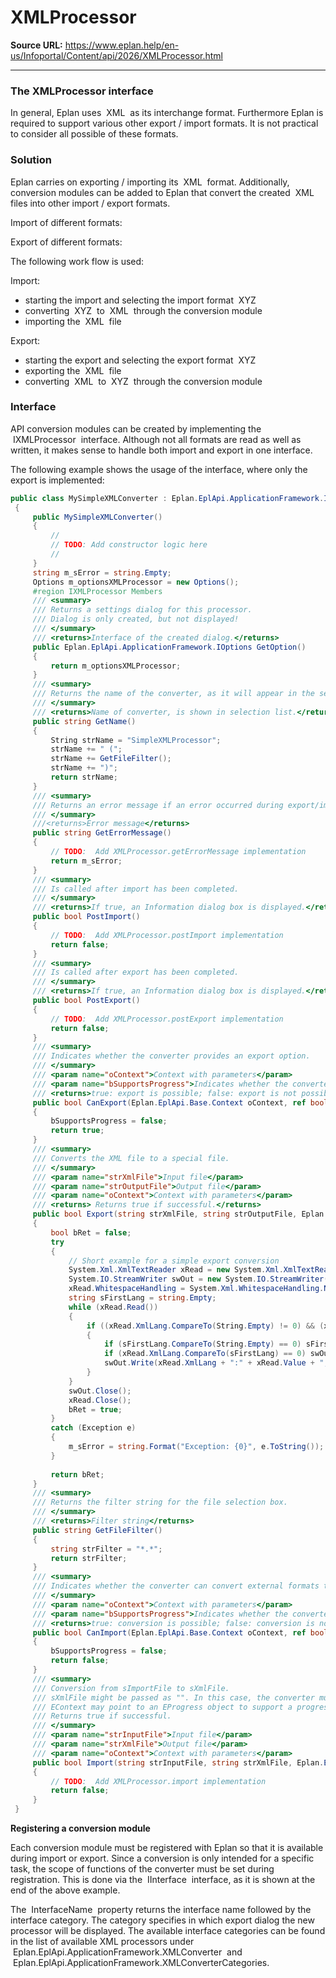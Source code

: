 # XMLProcessor

**Source URL:** https://www.eplan.help/en-us/Infoportal/Content/api/2026/XMLProcessor.html

---

### The XMLProcessor interface

In general, Eplan uses  XML  as its interchange format. Furthermore Eplan is required to support various other export / import formats. It is not practical to consider all possible of these formats.

### Solution

Eplan carries on exporting / importing its  XML  format. Additionally, conversion modules can be added to Eplan that convert the created  XML  files into other import / export formats.

Import of different formats:

Export of different formats:

The following work flow is used:

Import:

- starting the import and selecting the import format  XYZ
- converting  XYZ  to  XML  through the conversion module
- importing the  XML  file

Export:

- starting the export and selecting the export format  XYZ
- exporting the  XML  file
- converting  XML  to  XYZ  through the conversion module

### Interface

API conversion modules can be created by implementing the  IXMLProcessor  interface. Although not all formats are read as well as written, it makes sense to handle both import and export in one interface.

The following example shows the usage of the interface, where only the export is implemented:

```csharp
public class MySimpleXMLConverter : Eplan.EplApi.ApplicationFramework.IXMLProcessor
 {
     public MySimpleXMLConverter()
     {
         //
         // TODO: Add constructor logic here
         //
     }
     string m_sError = string.Empty;
     Options m_optionsXMLProcessor = new Options();
     #region IXMLProcessor Members
     /// <summary>
     /// Returns a settings dialog for this processor.
     /// Dialog is only created, but not displayed!
     /// </summary>
     /// <returns>Interface of the created dialog.</returns>
     public Eplan.EplApi.ApplicationFramework.IOptions GetOption()
     {
         return m_optionsXMLProcessor;
     }
     /// <summary>
     /// Returns the name of the converter, as it will appear in the selection list.
     /// </summary>
     /// <returns>Name of converter, is shown in selection list.</returns>
     public string GetName()
     {
         String strName = "SimpleXMLProcessor";
         strName += " (";
         strName += GetFileFilter();
         strName += ")";
         return strName;
     }
     /// <summary>
     /// Returns an error message if an error occurred during export/import.
     /// </summary>
     ///<returns>Error message</returns>
     public string GetErrorMessage()
     {
         // TODO:  Add XMLProcessor.getErrorMessage implementation
         return m_sError;
     }
     /// <summary>
     /// Is called after import has been completed.
     /// </summary>
     /// <returns>If true, an Information dialog box is displayed.</returns>
     public bool PostImport()
     {
         // TODO:  Add XMLProcessor.postImport implementation
         return false;
     }
     /// <summary>
     /// Is called after export has been completed.
     /// </summary>
     /// <returns>If true, an Information dialog box is displayed.</returns>
     public bool PostExport()
     {
         // TODO:  Add XMLProcessor.postExport implementation
         return false;
     }
     /// <summary>
     /// Indicates whether the converter provides an export option.
     /// </summary>
     /// <param name="oContext">Context with parameters</param>
     /// <param name="bSupportsProgress">Indicates whether the converter supports a progress bar.</param>
     /// <returns>true: export is possible; false: export is not possible</returns>
     public bool CanExport(Eplan.EplApi.Base.Context oContext, ref bool bSupportsProgress)
     {
         bSupportsProgress = false;
         return true;
     }
     /// <summary>
     /// Converts the XML file to a special file.
     /// </summary>
     /// <param name="strXmlFile">Input file</param>
     /// <param name="strOutputFile">Output file</param>
     /// <param name="oContext">Context with parameters</param>
     /// <returns> Returns true if successful.</returns>
     public bool Export(string strXmlFile, string strOutputFile, Eplan.EplApi.Base.Context oContext)
     {
         bool bRet = false;
         try
         {
             // Short example for a simple export conversion
             System.Xml.XmlTextReader xRead = new System.Xml.XmlTextReader(strXmlFile);
             System.IO.StreamWriter swOut = new System.IO.StreamWriter(strOutputFile);
             xRead.WhitespaceHandling = System.Xml.WhitespaceHandling.None;
             string sFirstLang = string.Empty;
             while (xRead.Read())
             {
                 if ((xRead.XmlLang.CompareTo(String.Empty) != 0) && (xRead.Value.CompareTo(String.Empty) != 0))
                 {
                     if (sFirstLang.CompareTo(String.Empty) == 0) sFirstLang = xRead.XmlLang;
                     if (xRead.XmlLang.CompareTo(sFirstLang) == 0) swOut.WriteLine();
                     swOut.Write(xRead.XmlLang + ":" + xRead.Value + ";");
                 }
             }
             swOut.Close();
             xRead.Close();
             bRet = true;
         }
         catch (Exception e)
         {
             m_sError = string.Format("Exception: {0}", e.ToString());
         }
 
         return bRet;
     }
     /// <summary>
     /// Returns the filter string for the file selection box.
     /// </summary>
     /// <returns>Filter string</returns>
     public string GetFileFilter()
     {
         string strFilter = "*.*";
         return strFilter;
     }
     /// <summary>
     /// Indicates whether the converter can convert external formats to XML.
     /// </summary>
     /// <param name="oContext">Context with parameters</param>
     /// <param name="bSupportsProgress">Indicates whether the converter supports a progress bar.</param>
     /// <returns>true: conversion is possible; false: conversion is not possible</returns>
     public bool CanImport(Eplan.EplApi.Base.Context oContext, ref bool bSupportsProgress)
     {
         bSupportsProgress = false;
         return false;
     }
     /// <summary>
     /// Conversion from sImportFile to sXmlFile.
     /// sXmlFile might be passed as "". In this case, the converter must set a file name.
     /// EContext may point to an EProgress object to support a progress bar.
     /// Returns true if successful.
     /// </summary>
     /// <param name="strInputFile">Input file</param>
     /// <param name="strXmlFile">Output file</param>
     /// <param name="oContext">Context with parameters</param>
     public bool Import(string strInputFile, string strXmlFile, Eplan.EplApi.Base.Context oContext)
     {
         // TODO:  Add XMLProcessor.import implementation
         return false;
     }
 }
```

**Registering a conversion module**

Each conversion module must be registered with Eplan so that it is available during import or export. Since a conversion is only intended for a specific task, the scope of functions of the converter must be set during registration. This is done via the  IInterface  interface, as it is shown at the end of the above example.

The  InterfaceName  property returns the interface name followed by the interface category. The category specifies in which export dialog the new processor will be displayed. The available interface categories can be found in the list of available XML processors under  Eplan.EplApi.ApplicationFramework.XMLConverter  and  Eplan.EplApi.ApplicationFramework.XMLConverterCategories.
